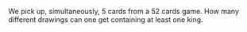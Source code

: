 We pick up, simultaneously, 5 cards from a 52 cards game. How many different drawings can one get containing at least one king.
